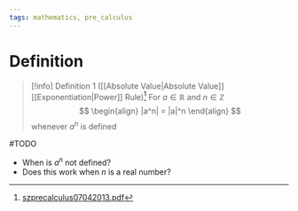 ```yaml
---
tags: mathematics, pre_calculus
---
```


# Definition

> [!info] Definition 1 ([[Absolute Value|Absolute Value]] [[Exponentiation|Power]] Rule)[^1]
> For $a \in \mathbb{R}$ and $n \in \mathbb{Z}$
> $$
> \begin{align}
> |a^n| = |a|^n
> \end{align}
> $$
> whenever $a^n$ is defined

#TODO 
- When is $a^n$ not defined?
- Does this work when $n$ is a real number?

[^1]: [szprecalculus07042013.pdf](zotero://open-pdf/library/items/J3667KH4?page=185)